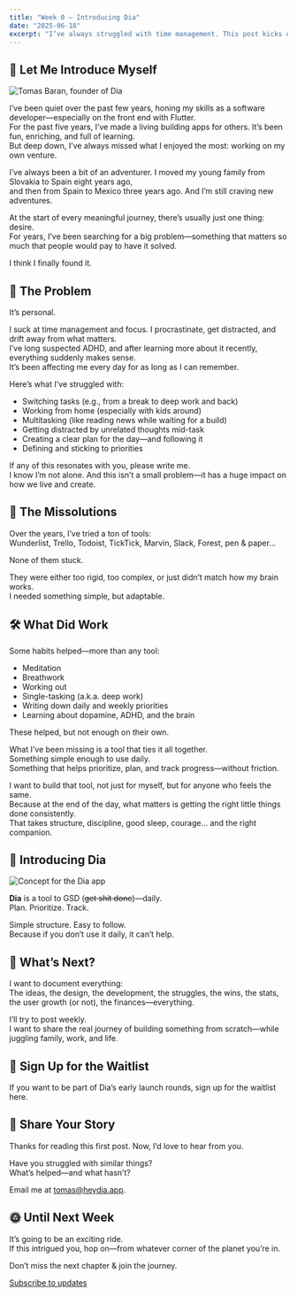 ```yaml
---
title: "Week 0 – Introducing Dia"
date: "2025-06-18"
excerpt: "I’ve always struggled with time management. This post kicks off the journey of building a tool that actually helps."
---
```


## 👋 Let Me Introduce Myself

![Tomas Baran, founder of Dia](/post1-dia-tomas-founder.png)

I’ve been quiet over the past few years, honing my skills as a software developer—especially on the front end with Flutter.  
For the past five years, I’ve made a living building apps for others. It’s been fun, enriching, and full of learning.  
But deep down, I’ve always missed what I enjoyed the most: working on my own venture.

I’ve always been a bit of an adventurer. I moved my young family from Slovakia to Spain eight years ago,  
and then from Spain to Mexico three years ago. And I’m still craving new adventures.

At the start of every meaningful journey, there’s usually just one thing: desire.  
For years, I’ve been searching for a big problem—something that matters so much that people would pay to have it solved.

I think I finally found it.

## 🧠 The Problem

It’s personal.

I suck at time management and focus. I procrastinate, get distracted, and drift away from what matters.  
I’ve long suspected ADHD, and after learning more about it recently, everything suddenly makes sense.  
It’s been affecting me every day for as long as I can remember.

Here’s what I’ve struggled with:

- Switching tasks (e.g., from a break to deep work and back)
- Working from home (especially with kids around)
- Multitasking (like reading news while waiting for a build)
- Getting distracted by unrelated thoughts mid-task
- Creating a clear plan for the day—and following it
- Defining and sticking to priorities

If any of this resonates with you, please write me.  
I know I’m not alone. And this isn’t a small problem—it has a huge impact on how we live and create.

## 🧪 The Missolutions

Over the years, I’ve tried a ton of tools:  
Wunderlist, Trello, Todoist, TickTick, Marvin, Slack, Forest, pen & paper…

None of them stuck.

They were either too rigid, too complex, or just didn’t match how my brain works.  
I needed something simple, but adaptable.

## 🛠️ What Did Work

Some habits helped—more than any tool:

- Meditation  
- Breathwork  
- Working out  
- Single-tasking (a.k.a. deep work)  
- Writing down daily and weekly priorities  
- Learning about dopamine, ADHD, and the brain

These helped, but not enough on their own.

What I’ve been missing is a tool that ties it all together.  
Something simple enough to use daily.  
Something that helps prioritize, plan, and track progress—without friction.

I want to build that tool, not just for myself, but for anyone who feels the same.  
Because at the end of the day, what matters is getting the right little things done consistently.  
That takes structure, discipline, good sleep, courage… and the right companion.

## 🚀 Introducing Dia

![Concept for the Dia app](/post2-concept-sketch.jpg)

**Dia** is a tool to GSD (~~get shit done~~)—daily.  
Plan. Prioritize. Track.

Simple structure. Easy to follow.  
Because if you don’t use it daily, it can’t help.

## 📆 What’s Next?

I want to document everything:  
The ideas, the design, the development, the struggles, the wins, the stats, the user growth (or not), the finances—everything.

I’ll try to post weekly.  
I want to share the real journey of building something from scratch—while juggling family, work, and life.

## 📝 Sign Up for the Waitlist

If you want to be part of Dia’s early launch rounds, sign up for the waitlist here.

## 💬 Share Your Story

Thanks for reading this first post. Now, I’d love to hear from you.

Have you struggled with similar things?  
What’s helped—and what hasn’t?

Email me at [tomas@heydia.app](mailto:tomas@heydia.app).

## 🌞 Until Next Week

It’s going to be an exciting ride.  
If this intrigued you, hop on—from whatever corner of the planet you’re in.

Don’t miss the next chapter & join the journey.

[Subscribe to updates](#)



## 
#